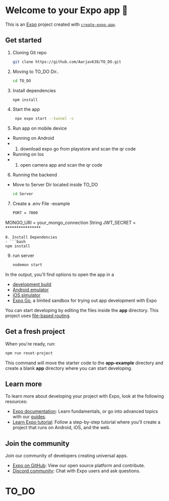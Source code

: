 # Welcome to your Expo app 👋

This is an [Expo](https://expo.dev) project created with [`create-expo-app`](https://www.npmjs.com/package/create-expo-app).

## Get started

1. Cloning Git repo

   ```bash
   git clone https://github.com/Aarjav638/TO_DO.git
   ```

2. Moving to TO_DO Dir..

   ```bash
   cd TO_DO
   ```

3. Install dependencies

   ```bash
   npm install
   ```

4. Start the app

   ```bash
    npx expo start --tunnel -c
   ```

5. Run app on mobile device

- Running on Android
- 1. download expo go from playstore and scan the qr code
- Running on Ios
- 1. open camera app and scan the qr code

6. Running the backend 

- Move to Server Dir located inside TO_DO
  ```bash
  cd Server
  ```
7. Create a .env File
   -example
   ```bash
   PORT = 7000
MONGO_URI = your_mongo_connection String
JWT_SECRET = ****************
```
8. Install Dependencies
- ```bash
npm install
```
9. run server
    ```bash
    nodemon start
    ```


In the output, you'll find options to open the app in a

- [development build](https://docs.expo.dev/develop/development-builds/introduction/)
- [Android emulator](https://docs.expo.dev/workflow/android-studio-emulator/)
- [iOS simulator](https://docs.expo.dev/workflow/ios-simulator/)
- [Expo Go](https://expo.dev/go), a limited sandbox for trying out app development with Expo

You can start developing by editing the files inside the **app** directory. This project uses [file-based routing](https://docs.expo.dev/router/introduction).

## Get a fresh project

When you're ready, run:

```bash
npm run reset-project
```

This command will move the starter code to the **app-example** directory and create a blank **app** directory where you can start developing.

## Learn more

To learn more about developing your project with Expo, look at the following resources:

- [Expo documentation](https://docs.expo.dev/): Learn fundamentals, or go into advanced topics with our [guides](https://docs.expo.dev/guides).
- [Learn Expo tutorial](https://docs.expo.dev/tutorial/introduction/): Follow a step-by-step tutorial where you'll create a project that runs on Android, iOS, and the web.

## Join the community

Join our community of developers creating universal apps.

- [Expo on GitHub](https://github.com/expo/expo): View our open source platform and contribute.
- [Discord community](https://chat.expo.dev): Chat with Expo users and ask questions.

# TO_DO
